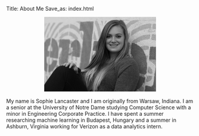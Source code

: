 Title: About Me
Save_as: index.html

<center><img src="./pictures/meb&w.jpg" width="299.85" height="200" /></center>

My name is Sophie Lancaster and I am originally from Warsaw, Indiana. I am a senior at the University of Notre Dame studying Computer Science with a minor in Engineering Corporate Practice. I have spent a summer researching machine learning in Budapest, Hungary and a summer in Ashburn, Virginia working for Verizon as a data analytics intern.

